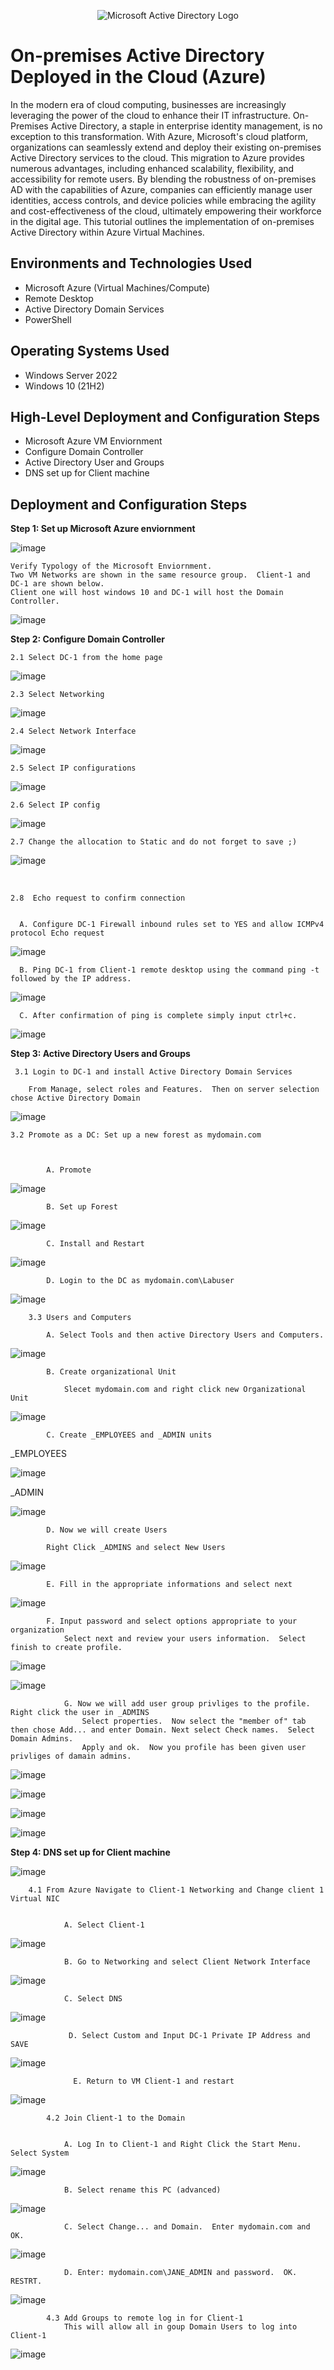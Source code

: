 <p align="center">
<img src="https://i.imgur.com/pU5A58S.png" alt="Microsoft Active Directory Logo"/>
</p>

<h1>On-premises Active Directory Deployed in the Cloud (Azure)</h1>

In the modern era of cloud computing, businesses are increasingly leveraging the power of the cloud to enhance their IT infrastructure. On-Premises Active Directory, a staple in enterprise identity management, is no exception to this transformation. With Azure, Microsoft's cloud platform, organizations can seamlessly extend and deploy their existing on-premises Active Directory services to the cloud. This migration to Azure provides numerous advantages, including enhanced scalability, flexibility, and accessibility for remote users. By blending the robustness of on-premises AD with the capabilities of Azure, companies can efficiently manage user identities, access controls, and device policies while embracing the agility and cost-effectiveness of the cloud, ultimately empowering their workforce in the digital age.
This tutorial outlines the implementation of on-premises Active Directory within Azure Virtual Machines.






<h2>Environments and Technologies Used</h2>

- Microsoft Azure (Virtual Machines/Compute)
- Remote Desktop
- Active Directory Domain Services
- PowerShell

<h2>Operating Systems Used </h2>

- Windows Server 2022
- Windows 10 (21H2)

<h2>High-Level Deployment and Configuration Steps</h2>

- Microsoft Azure VM Enviornment
- Configure Domain Controller
- Active Directory User and Groups
- DNS set up for Client machine

<h2>Deployment and Configuration Steps</h2>


**Step 1: Set up Microsoft Azure enviornment**



![image](https://github.com/Forevermorewon/configure-ad/assets/145600604/64d43699-5a3a-48ac-916d-0e0128d32c07)










    Verify Typology of the Microsoft Enviornment.
    Two VM Networks are shown in the same resource group.  Client-1 and DC-1 are shown below. 
    Client one will host windows 10 and DC-1 will host the Domain Controller.





![image](https://github.com/Forevermorewon/configure-ad/assets/145600604/669ddb35-0b26-406f-b09a-381c61a15999)










**Step 2:  Configure Domain Controller**
  
    2.1 Select DC-1 from the home page

![image](https://github.com/Forevermorewon/configure-ad/assets/145600604/6b2ae01f-2fb7-48bd-b53e-196412a0f781)








    2.3 Select Networking

![image](https://github.com/Forevermorewon/configure-ad/assets/145600604/03a25e05-525b-42f0-8d20-dd660ee94a45)






    2.4 Select Network Interface

![image](https://github.com/Forevermorewon/configure-ad/assets/145600604/b7aa3f2e-e58c-44dd-b4df-c091bf637092)





    2.5 Select IP configurations

![image](https://github.com/Forevermorewon/configure-ad/assets/145600604/c6fb005b-6bde-4bba-8db1-71fc3eac76e3)



    2.6 Select IP config

![image](https://github.com/Forevermorewon/configure-ad/assets/145600604/5cc44eae-5c7e-48ec-8fdc-7d027753e59c)








    2.7 Change the allocation to Static and do not forget to save ;)

![image](https://github.com/Forevermorewon/configure-ad/assets/145600604/95465be4-b757-415b-a64c-9be772532f59)










</p>
<br />

    2.8  Echo request to confirm connection


      A. Configure DC-1 Firewall inbound rules set to YES and allow ICMPv4 protocol Echo request

![image](https://github.com/Forevermorewon/configure-ad/assets/145600604/0577b08b-7ed6-43f9-a660-9cf0b406020f)











      B. Ping DC-1 from Client-1 remote desktop using the command ping -t followed by the IP address. 

![image](https://github.com/Forevermorewon/configure-ad/assets/145600604/11a32cc4-0183-4bfb-87a2-a0f6584d7285)







      C. After confirmation of ping is complete simply input ctrl+c.

![image](https://github.com/Forevermorewon/configure-ad/assets/145600604/720bda4b-6dd6-4932-8f66-0f85c9629975)







**Step 3: Active Directory Users and Groups**

     3.1 Login to DC-1 and install Active Directory Domain Services

        From Manage, select roles and Features.  Then on server selection chose Active Directory Domain
        

![image](https://github.com/Forevermorewon/configure-ad/assets/145600604/d4e20c9d-adc1-4f71-a2de-94737fe8ba5a)







    3.2 Promote as a DC: Set up a new forest as mydomain.com



            A. Promote
            

![image](https://github.com/Forevermorewon/configure-ad/assets/145600604/8e628819-0c0e-4e36-a215-266e03bd6775)









            B. Set up Forest

            

![image](https://github.com/Forevermorewon/configure-ad/assets/145600604/b254b747-3951-401d-b253-413c00782d75)











            C. Install and Restart



![image](https://github.com/Forevermorewon/configure-ad/assets/145600604/25d30a93-d463-45a9-964d-fec9232c1ba5)













    
            D. Login to the DC as mydomain.com\Labuser



![image](https://github.com/Forevermorewon/configure-ad/assets/145600604/cc01484a-4c9e-46aa-ba02-d5357bac64e4)


        3.3 Users and Computers
            
            A. Select Tools and then active Directory Users and Computers.

            

![image](https://github.com/Forevermorewon/configure-ad/assets/145600604/9ae63276-eaa3-49f2-abb3-33738e49fac3)







            B. Create organizational Unit

                Slecet mydomain.com and right click new Organizational Unit



![image](https://github.com/Forevermorewon/configure-ad/assets/145600604/0652eb7d-aef5-4489-a758-2d7c3916f80e)






            C. Create _EMPLOYEES and _ADMIN units

            

_EMPLOYEES


![image](https://github.com/Forevermorewon/configure-ad/assets/145600604/9c76924f-35bf-4f55-8c99-499f2398bfc4)






_ADMIN


![image](https://github.com/Forevermorewon/configure-ad/assets/145600604/88cc27a7-3b22-4558-a6f4-ca480e02c5b3)







            D. Now we will create Users

            Right Click _ADMINS and select New Users

            
![image](https://github.com/Forevermorewon/configure-ad/assets/145600604/2f2a2cb6-87dd-4433-8765-9695e1f6731b)





            E. Fill in the appropriate informations and select next

![image](https://github.com/Forevermorewon/configure-ad/assets/145600604/cee1344c-c7d6-4eeb-a4c2-53042ae91b2c)








            F. Input password and select options appropriate to your organization
                Select next and review your users information.  Select finish to create profile.



![image](https://github.com/Forevermorewon/configure-ad/assets/145600604/ac8cc12c-41f0-4c3d-b956-173882418d26)





![image](https://github.com/Forevermorewon/configure-ad/assets/145600604/e0a464cf-c923-437b-bd55-84847dc8093b)













                G. Now we will add user group privliges to the profile.  Right click the user in _ADMINS
                    Select properties.  Now select the "member of" tab then chose Add... and enter Domain. Next select Check names.  Select Domain Admins.
                    Apply and ok.  Now you profile has been given user privliges of damain admins.

                    

![image](https://github.com/Forevermorewon/configure-ad/assets/145600604/d60cfeaf-8756-4970-b4c3-50910589e1f5)









![image](https://github.com/Forevermorewon/configure-ad/assets/145600604/415f193d-557e-4cb4-848e-ced5560a698f)









![image](https://github.com/Forevermorewon/configure-ad/assets/145600604/9f701855-9e41-4be9-8361-50a4c2048361)









![image](https://github.com/Forevermorewon/configure-ad/assets/145600604/b5efad77-fc81-4a70-989d-bb808622c83e)









**Step 4: DNS set up for Client machine**


![image](https://github.com/Forevermorewon/configure-ad/assets/145600604/27b26b40-ffb8-4069-bf17-5a05be654e77)







        4.1 From Azure Navigate to Client-1 Networking and Change client 1 Virtual NIC


                A. Select Client-1


![image](https://github.com/Forevermorewon/configure-ad/assets/145600604/09eb228c-ed2a-4e3a-a32b-e6f019128adf)







                B. Go to Networking and select Client Network Interface


                
![image](https://github.com/Forevermorewon/configure-ad/assets/145600604/a5adceb5-fd35-46c8-883b-0179b679dde6)












                C. Select DNS

![image](https://github.com/Forevermorewon/configure-ad/assets/145600604/064e698b-aea7-4a6e-b53e-8813450d72ff)











                 D. Select Custom and Input DC-1 Private IP Address and SAVE


![image](https://github.com/Forevermorewon/configure-ad/assets/145600604/800c51dc-e02e-4af9-9de7-985bb95c8817)










                  E. Return to VM Client-1 and restart

            


![image](https://github.com/Forevermorewon/configure-ad/assets/145600604/3cc17e74-578e-487a-9ccc-d75666222589)





            4.2 Join Client-1 to the Domain
            

                A. Log In to Client-1 and Right Click the Start Menu.  Select System


                
![image](https://github.com/Forevermorewon/configure-ad/assets/145600604/b352436c-8a76-4ff1-b85f-fce359877fb8)






                B. Select rename this PC (advanced)


![image](https://github.com/Forevermorewon/configure-ad/assets/145600604/8f76669c-7e17-4242-94e2-67756edbf45e)







                C. Select Change... and Domain.  Enter mydomain.com and OK.

![image](https://github.com/Forevermorewon/configure-ad/assets/145600604/68540539-fbe5-4580-97e2-e93e47b3bf81)






                D. Enter: mydomain.com\JANE_ADMIN and password.  OK.  RESTRT.



![image](https://github.com/Forevermorewon/configure-ad/assets/145600604/0bd246aa-9193-422b-8d9f-d57c404eb2b4)



                


            4.3 Add Groups to remote log in for Client-1
                This will allow all in goup Domain Users to log into Client-1


![image](https://github.com/Forevermorewon/configure-ad/assets/145600604/78e7071f-a07f-4cdc-847e-b84143fa417e)




















            






















               






















    




































































